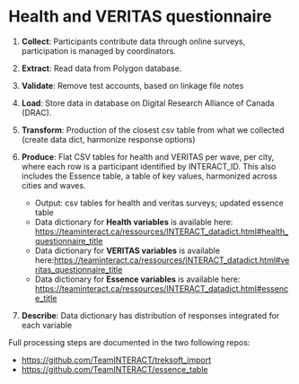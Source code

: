 # Health and VERITAS questionnaire

1. **Collect**: Participants contribute data through online surveys, participation is managed by coordinators.
   
2. **Extract**: Read data from Polygon database. 
   
3. **Validate**: Remove test accounts, based on linkage file notes  
   
4. **Load**: Store data in database on Digital Research Alliance of Canada (DRAC).  

5. **Transform**: Production of the closest csv table from what we collected (create data dict, harmonize response options)

6. **Produce**: Flat CSV tables for health and VERITAS per wave, per city, where each row is a participant identified by INTERACT_ID. This also includes the Essence table, a table of key values, harmonized across cities and waves.
     + Output: csv tables for health and veritas surveys; updated essence table 
     + Data dictionary for **Health variables** is available here: https://teaminteract.ca/ressources/INTERACT_datadict.html#health_questionnaire_title
     + Data dictionary for **VERITAS variables** is available here:https://teaminteract.ca/ressources/INTERACT_datadict.html#veritas_questionnaire_title 
     + Data dictionary for **Essence variables** is available here: https://teaminteract.ca/ressources/INTERACT_datadict.html#essence_title 

7. **Describe**: Data dictionary has distribution of responses integrated for each variable 


Full processing steps are documented in the two following repos:
 - https://github.com/TeamINTERACT/treksoft_import 
 - https://github.com/TeamINTERACT/essence_table

